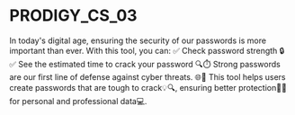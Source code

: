 # PRODIGY_CS_03
In today's digital age, ensuring the security of our passwords is more important than ever. With this tool, you can:
✅ Check password strength 🔒
✅ See the estimated time to crack your password 🔍⏱️
Strong passwords are our first line of defense against cyber threats. 🌐🔐 
This tool helps users create passwords that are tough to crack💡🔍, ensuring better protection🔐💪 for personal and professional data💻.
